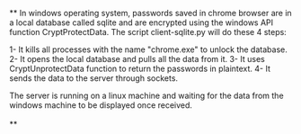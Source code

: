 **
In windows operating system, passwords saved in chrome browser are in a local database called sqlite and are encrypted using the windows API function CryptProtectData. The script client-sqlite.py will do these 4 steps:

  1- It kills all processes with the name "chrome.exe" to unlock the database.
  2- It opens the local database and pulls all the data from it.
  3- It uses CryptUnprotectData function to return the passwords in plaintext.
  4- It sends the data to the server through sockets.

The server is running on a linux machine and waiting for the data from the windows machine to be displayed once received.
<br><br>
**
